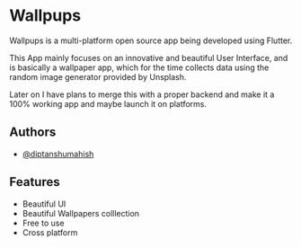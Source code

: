 
# Wallpups

Wallpups is a multi-platform open source app being developed using Flutter.

This App mainly focuses on an innovative and beautiful User Interface, and is basically a 
wallpaper app, which for the time collects data using the random image generator provided
by Unsplash.

Later on I have plans to merge this with a proper backend and make it a 100% working app
and maybe launch it on platforms.


## Authors

- [@diptanshumahish](https://www.github.com/diptanshumahish)


## Features

- Beautiful UI
- Beautiful Wallpapers colllection
- Free to use
- Cross platform
